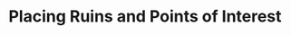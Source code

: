 ---
aliases: [Placing Ruins and Points of Interest]
page: 146
tags: WWN
title: Placing Ruins and Points of Interest
---